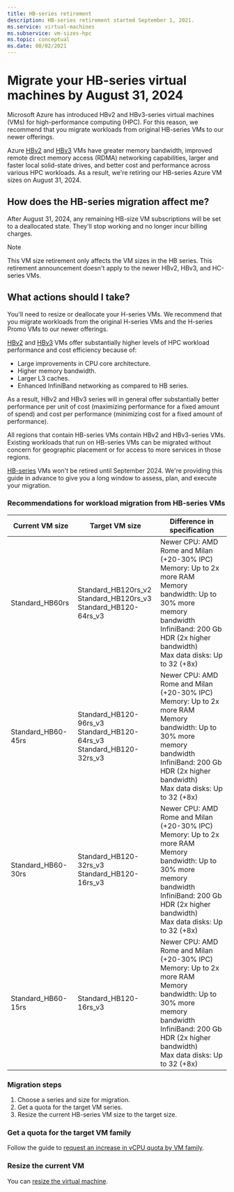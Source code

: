 ```yaml
---
title: HB-series retirement
description: HB-series retirement started September 1, 2021.
ms.service: virtual-machines
ms.subservice: vm-sizes-hpc
ms.topic: conceptual
ms.date: 08/02/2021
---
```


# Migrate your HB-series virtual machines by August 31, 2024

Microsoft Azure has introduced HBv2 and HBv3-series virtual machines (VMs) for high-performance computing (HPC). For this reason, we recommend that you migrate workloads from original HB-series VMs to our newer offerings.

Azure [HBv2](hbv2-series.md) and [HBv3](hbv3-series.md) VMs have greater memory bandwidth, improved remote direct memory access (RDMA) networking capabilities, larger and faster local solid-state drives, and better cost and performance across various HPC workloads. As a result, we're retiring our HB-series Azure VM sizes on August 31, 2024.

## How does the HB-series migration affect me?

After August 31, 2024, any remaining HB-size VM subscriptions will be set to a deallocated state. They'll stop working and no longer incur billing charges.

> [!NOTE]
> This VM size retirement only affects the VM sizes in the HB series. This retirement announcement doesn't apply to the newer HBv2, HBv3, and HC-series VMs.

## What actions should I take?

You'll need to resize or deallocate your H-series VMs. We recommend that you migrate workloads from the original H-series VMs and the H-series Promo VMs to our newer offerings.

[HBv2](hbv2-series.md) and [HBv3](hbv3-series.md) VMs offer substantially higher levels of HPC workload performance and cost efficiency because of:

- Large improvements in CPU core architecture.
- Higher memory bandwidth.
- Larger L3 caches.
- Enhanced InfiniBand networking as compared to HB series.

As a result, HBv2 and HBv3 series will in general offer substantially better performance per unit of cost (maximizing performance for a fixed amount of spend) and cost per performance (minimizing cost for a fixed amount of performance).

All regions that contain HB-series VMs contain HBv2 and HBv3-series VMs. Existing workloads that run on HB-series VMs can be migrated without concern for geographic placement or for access to more services in those regions.

[HB-series](hb-series.md) VMs won't be retired until September 2024. We're providing this guide in advance to give you a long window to assess, plan, and execute your migration.

### Recommendations for workload migration from HB-series VMs

| Current VM size | Target VM size | Difference in specification  |
|---|---|---|
|Standard_HB60rs |Standard_HB120rs_v2 <br> Standard_HB120rs_v3 <br> Standard_HB120-64rs_v3 |Newer CPU: AMD Rome and MiIan (+20-30% IPC) <br> Memory: Up to 2x more RAM  <br> Memory bandwidth: Up to 30% more memory bandwidth <br> InfiniBand: 200 Gb HDR (2x higher bandwidth) <br> Max data disks: Up to 32 (+8x) |
|Standard_HB60-45rs |Standard_HB120-96rs_v3 <br> Standard_HB120-64rs_v3 <br> Standard_HB120-32rs_v3 |Newer CPU: AMD Rome and MiIan (+20-30% IPC) <br> Memory: Up to 2x more RAM  <br>  Memory bandwidth: Up to 30% more memory bandwidth <br> InfiniBand: 200 Gb HDR (2x higher bandwidth) <br> Max data disks: Up to 32 (+8x) |
|Standard_HB60-30rs |Standard_HB120-32rs_v3 <br> Standard_HB120-16rs_v3 |Newer CPU: AMD Rome and MiIan (+20-30% IPC) <br> Memory: Up to 2x more RAM <br> Memory bandwidth: Up to 30% more memory bandwidth <br> InfiniBand: 200 Gb HDR (2x higher bandwidth) <br> Max data disks: Up to 32 (+8x) |
|Standard_HB60-15rs |Standard_HB120-16rs_v3 |Newer CPU: AMD Rome and MiIan (+20-30% IPC) <br> Memory: Up to 2x more RAM <br> Memory bandwidth: Up to 30% more memory bandwidth <br> InfiniBand: 200 Gb HDR (2x higher bandwidth) <br> Max data disks: Up to 32 (+8x) |

### Migration steps

1. Choose a series and size for migration.
1. Get a quota for the target VM series.
1. Resize the current HB-series VM size to the target size.

### Get a quota for the target VM family

Follow the guide to [request an increase in vCPU quota by VM family](../azure-portal/supportability/per-vm-quota-requests.md).

### Resize the current VM

You can [resize the virtual machine](resize-vm.md).
